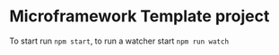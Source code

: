 # Microframework Template project

To start run `npm start`, to run a watcher start `npm run watch` 